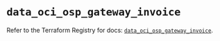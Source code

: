 # `data_oci_osp_gateway_invoice`

Refer to the Terraform Registry for docs: [`data_oci_osp_gateway_invoice`](https://registry.terraform.io/providers/oracle/oci/6.18.0/docs/data-sources/osp_gateway_invoice).
